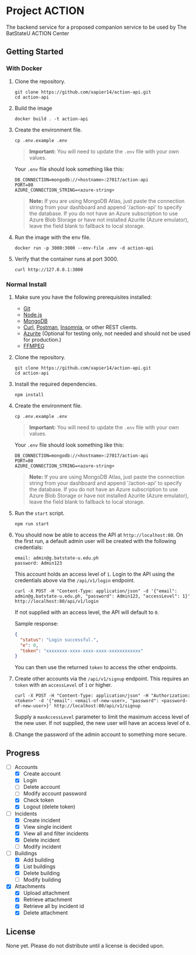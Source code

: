 # Project ACTION

The backend service for a proposed companion service to be used by The BatStateU ACTION Center

## Getting Started

### With Docker
1. Clone the repository.
   ```
   git clone https://github.com/xapier14/action-api.git
   cd action-api
   ```
1. Build the image
   ```
   docker build . -t action-api
   ```
1. Create the environment file.

   ```
   cp .env.example .env
   ```

   > **Important:**
   > You will need to update the `.env` file with your own values.

   Your `.env` file should look something like this:

   ```
   DB_CONNECTION=mongodb://<hostname>:27017/action-api
   PORT=80
   AZURE_CONNECTION_STRING=<azure-string>
   ```

   > **Note:**
   > If you are using MongoDB Atlas, just paste the connection string from your dashboard and append '/action-api' to specify the database.
   > If you do not have an Azure subscription to use Azure Blob Storage or have not installed Azurite (Azure emulator), leave the field blank to fallback to local storage.

1. Run the image with the env file.
   ```
   docker run -p 3000:3000 --env-file .env -d action-api
   ```

1. Verify that the container runs at port 3000.
   ```
   curl http://127.0.0.1:3000
   ```

### Normal Install

1. Make sure you have the following prerequisites installed:
   - [Git](https://git-scm.com/)
   - [Node.js](https://nodejs.org/en/)
   - [MongoDB](https://www.mongodb.com/)
   - [Curl](https://curl.haxx.se/), [Postman](https://www.getpostman.com/), [Insomnia](https://insomnia.rest/), or other REST clients.
   - [Azurite](https://github.com/azure/azurite) (Optional for testing only, not needed and should not be used for production.)
   - [FFMPEG](https://ffmpeg.org/download.html)
1. Clone the repository.
   ```
   git clone https://github.com/xapier14/action-api.git
   cd action-api
   ```
1. Install the required dependencies.
   ```
   npm install
   ```
1. Create the environment file.

   ```
   cp .env.example .env
   ```

   > **Important:**
   > You will need to update the `.env` file with your own values.

   Your `.env` file should look something like this:

   ```
   DB_CONNECTION=mongodb://<hostname>:27017/action-api
   PORT=80
   AZURE_CONNECTION_STRING=<azure-string>
   ```

   > **Note:**
   > If you are using MongoDB Atlas, just paste the connection string from your dashboard and append '/action-api' to specify the database.
   > If you do not have an Azure subscription to use Azure Blob Storage or have not installed Azurite (Azure emulator), leave the field blank to fallback to local storage.

1. Run the `start` script.
   ```
   npm run start
   ```
1. You should now be able to access the API at `http://localhost:80`.
   On the first run, a default admin user will be created with the following credentials:

   ```
   email: admin@g.batstate-u.edu.ph
   password: Admin123
   ```

   This account holds an access level of `1`.
   Login to the API using the credentials above via the `/api/v1/login` endpoint.

   ```
   curl -X POST -H "Content-Type: application/json" -d '{"email": admin@g.batstate-u.edu.ph, "password": Admin123, "accessLevel": 1}' http://localhost:80/api/v1/login
   ```

   If not supplied with an access level, the API will default to `0`.

   Sample response:

   ```json
   {
     "status": "Login successful.",
     "e": 0,
     "token": "xxxxxxxx-xxxx-xxxx-xxxx-xxxxxxxxxxxx"
   }
   ```

   You can then use the returned `token` to access the other endpoints.

1. Create other accounts via the `/api/v1/signup` endpoint.
   This requires an `token` with an `accessLevel` of `1` or higher.
   ```
   curl -X POST -H "Content-Type: application/json" -H "Authorization: <token>" -d '{"email": <email-of-new-user>, "password": <password-of-new-user>}' http://localhost:80/api/v1/signup
   ```
   Supply a `maxAccessLevel` parameter to limit the maximum access level of the new user.
   If not supplied, the new user will have an access level of `0`.
1. Change the password of the admin account to something more secure.

## Progress

- [ ] Accounts
  - [x] Create account
  - [x] Login
  - [ ] Delete account
  - [ ] Modify account password
  - [x] Check token
  - [x] Logout (delete token)
- [ ] Incidents
  - [x] Create incident
  - [x] View single incident
  - [x] View all and filter incidents
  - [x] Delete incident
  - [ ] Modify incident
- [ ] Buildings
  - [x] Add building
  - [x] List buildings
  - [x] Delete building
  - [ ] Modify building
- [x] Attachments
  - [x] Upload attachment
  - [x] Retrieve attachment
  - [x] Retrieve all by incident id
  - [x] Delete attachment

## License

None yet. Please do not distribute until a license is decided upon.
